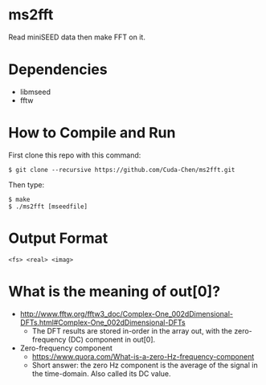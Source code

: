 # ms2fft
Read miniSEED data then make FFT on it.

# Dependencies
- libmseed
- fftw

# How to Compile and Run
First clone this repo with this command:
```
$ git clone --recursive https://github.com/Cuda-Chen/ms2fft.git
```

Then type:
```
$ make
$ ./ms2fft [mseedfile]
```

# Output Format
```
<fs> <real> <imag>
```

# What is the meaning of out[0]?
- http://www.fftw.org/fftw3_doc/Complex-One_002dDimensional-DFTs.html#Complex-One_002dDimensional-DFTs
    - The DFT results are stored in-order in the array out, with the zero-frequency (DC) component in out[0]. 
- Zero-frequency component
    - https://www.quora.com/What-is-a-zero-Hz-frequency-component
    - Short answer: the zero Hz component is the average of the signal in the time-domain. Also called its DC value.
